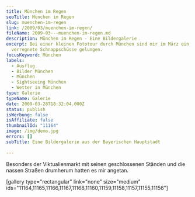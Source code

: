 ```yaml
---
title: München im Regen
seoTitle: München im Regen
slug: muenchen-im-regen
link: /2009/03/muenchen-im-regen/
fileName: 2009-03---muenchen-im-regen.md
description: München im Regen - Eine Bildergalerie
excerpt: Bei einer kleinen Fototour durch München sind mir im März ein paar
  verregnete Schnappschüsse gelungen.
focusKeyword: München
labels:
  - Ausflug
  - Bilder München
  - München
  - Sightseeing München
  - Wetter in München
type: Galerie
typeName: Galerie
date: 2009-03-28T18:32:04.000Z
status: publish
isWerbung: false
isAffiliate: false
thumbnailId: "11164"
image: /img/demo.jpg
errors: []
subTitle: Eine Bildergalerie aus der Bayerischen Hauptstadt
  
---
```


Besonders der Viktualienmarkt mit seinen geschlossenen Ständen und die nassen
Straßen drumherum hatten es mir angetan.

[gallery type="rectangular" link="none" size="medium"
ids="11164,11165,11166,11167,11168,11160,11159,11158,11157,11155,11156"]

  